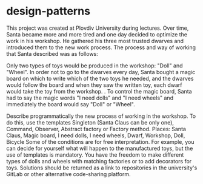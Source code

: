 # design-patterns
This project was created at Plovdiv University during lectures.
Over time, Santa became more and more tired and one day decided to optimize the work in his workshop.
He gathered his three most trusted dwarves and introduced them to the new work process.
The process and way of working that Santa described was as follows:

Only two types of toys would be produced in the workshop: "Doll" and "Wheel".
In order not to go to the dwarves every day, Santa bought a magic board on which to write which of the two toys he needed, and the dwarves would follow the board and when they saw the written toy, each dwarf would take the toy from the workshop. .
To control the magic board, Santa had to say the magic words "I need dolls" and "I need wheels" and immediately the board would say "Doll" or "Wheel".
 
Describe programmatically the new process of working in the workshop.
To do this, use the templates Singleton (Santa Claus can be only one), Command, Observer, Abstract factory or Factory method.
Places: Santa Claus, Magic board, I need dolls, I need wheels, Dwarf, Workshop, Doll, Bicycle
Some of the conditions are for free interpretation. For example, you can decide for yourself what will happen to the manufactured toys, but the use of templates is mandatory. You have the freedom to make different types of dolls and wheels with matching factories or to add decorators for toys.
Solutions should be returned as a link to repositories in the university's GitLab or other alternative code-sharing platform.
